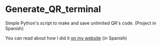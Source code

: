 # Generate_QR_terminal
Simple Python's script to make and save unlimited QR's code. (Project in Spanish)

You can read about how I did it [on my website](https://fcoterroba.com/proyecto-python-principiantes-generar-codigo-qr) (in Spanish)
